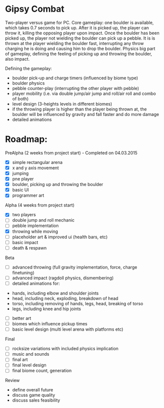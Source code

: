 Gipsy Combat
============

Two-player versus game for PC. Core gameplay: one boulder is available, which takes 0.7 seconds to pick up. After it is picked up, the player can throw it, killing the opposing player upon impact.
Once the boulder has been picked up, the player not wielding the boulder  can pick up a pebble. It is is thrown at the player wielding the boulder fast, interrupting any throw charging he is doing and causing him to drop the boulder.
Physics big part of gameplay, defining the feeling of picking up and throwing the boulder, also impact.

Defining the gameplay:

- boulder pick-up and charge timers (influenced by biome type)
- boulder physics
- pebble counter-play (interrupting the other player with pebble)
- player mobility (i.e. via double jump/air jump and roll/air roll and combo of both)
- level design (3-heights levels in different biomes)
- if the throwing player is higher than the player being thrown at, the boulder will be influenced by gravity and fall faster and do more damage
- detailed animations

Roadmap:
========

PreAlpha (2 weeks from project start) - Completed on 04.03.2015

- [x] simple rectangular arena
- [x] x and y axis movement
- [x] jumping
- [x] pne player
- [x] boulder, picking up and throwing the boulder
- [x] basic UI
- [x] programmer art

Alpha (4 weeks from project start)

- [x] two players
- [ ] double jump and roll mechanic
- [ ] pebble implementation
- [x] throwing while moving
- [ ] placeholder art & improved ui (health bars, etc)
- [ ] basic impact
- [ ] death & respawn

Beta 

- [ ] advanced throwing (full gravity implementation, force, charge finetuning)
- [ ] advanced impact (ragdoll physics, dismembering)
- [ ] detailed animations for:
- hands, including elbow and shoulder joints
- head, including neck, exploding, breakdown of head
- torso, including removing of hands, legs, head, breaking of torso
- legs, including knee and hip joints
- [ ] better art
- [ ] biomes which influence pickup times
- [ ] basic level design (multi level arena with platforms etc)

Final

- [ ] rocksize variations with included physics implication
- [ ] music and sounds
- [ ] final art
- [ ] final level design
- [ ] final biome count, generation

Review

- define overall future
- discuss game quality
- discuss sales feasibility
